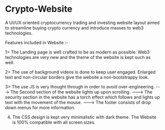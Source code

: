 # Crypto-Website
A UI/UX oriented cryptocurrency trading and investing website layout aimed to streamline buying crypto currency and introduce masses to web3 technologies.

Features included in Website :- 

1> The Landing page is well crafted to be as modern as possible. Web3 technologies are very new and the theme of the website is kept such as well.

2> The use of background videos is done to keep user engaged. Enlarged text and non-circular borders give the website a non-bootstrappy look.

3> The use JS is very thought through in order to avoid over-engineering.
    ---> The Second section of the website lights up upon scrolling.
    ---> The security section in the website has a torch effect which follows and lights up text with the movement of the mouse.
    ---> The footer consists of drop down menus for more information.

4) The CSS design is kept very minimalistic with dark theme. The Website is 100% compatible with all screen sizes.

